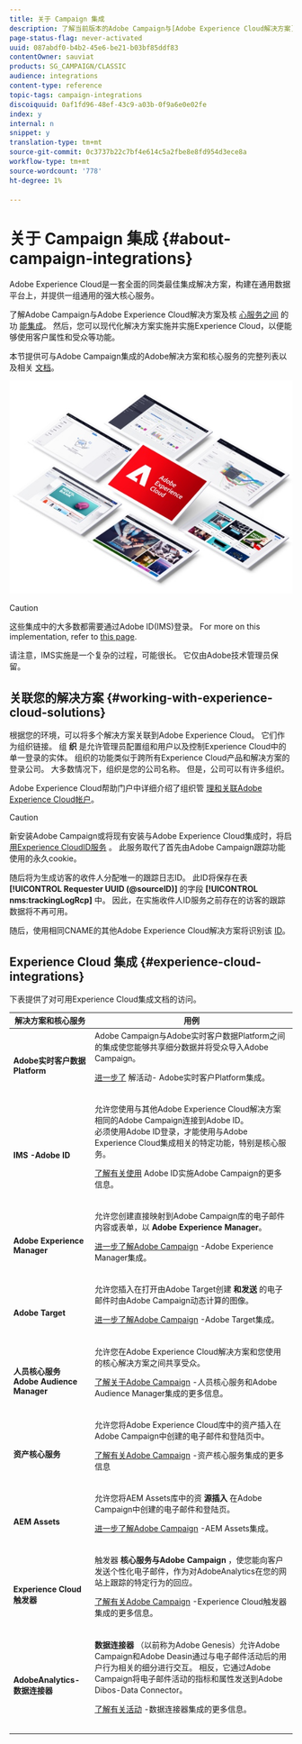 ```yaml
---
title: 关于 Campaign 集成
description: 了解当前版本的Adobe Campaign与[Adobe Experience Cloud解决方案]之间可用的功能集成
page-status-flag: never-activated
uuid: 087abdf0-b4b2-45e6-be21-b03bf85ddf83
contentOwner: sauviat
products: SG_CAMPAIGN/CLASSIC
audience: integrations
content-type: reference
topic-tags: campaign-integrations
discoiquuid: 0af1fd96-48ef-43c9-a03b-0f9a6e0e02fe
index: y
internal: n
snippet: y
translation-type: tm+mt
source-git-commit: 0c3737b22c7bf4e614c5a2fbe8e8fd954d3ece8a
workflow-type: tm+mt
source-wordcount: '778'
ht-degree: 1%

---
```



# 关于 Campaign 集成 {#about-campaign-integrations}

Adobe Experience Cloud是一套全面的同类最佳集成解决方案，构建在通用数据平台上，并提供一组通用的强大核心服务。

了解Adobe Campaign与Adobe Experience Cloud解决方案及核 [心服务之间](https://docs.adobe.com/content/help/en/core-services/interface/marketing-cloud-integrations.html) 的功 [能集成](https://docs.adobe.com/content/help/en/core-services/interface/about-core-services/core-services.html)。 然后，您可以现代化解决方案实施并实施Experience Cloud，以便能够使用客户属性和受众等功能。

本节提供可与Adobe Campaign集成的Adobe解决方案和核心服务的完整列表以及相关 [文档](#experience-cloud-integrations)。

![](assets/ExCloud-solutions.png)


>[!CAUTION]
>
>这些集成中的大多数都需要通过Adobe ID(IMS)登录。 For more on this implementation, refer to [this page](../../integrations/using/about-adobe-id.md).
>
>请注意，IMS实施是一个复杂的过程，可能很长。 它仅由Adobe技术管理员保留。

## 关联您的解决方案 {#working-with-experience-cloud-solutions}

根据您的环境，可以将多个解决方案关联到Adobe Experience Cloud。 它们作为组织链接。 组 **织** 是允许管理员配置组和用户以及控制Experience Cloud中的单一登录的实体。 组织的功能类似于跨所有Experience Cloud产品和解决方案的登录公司。 大多数情况下，组织是您的公司名称。 但是，公司可以有许多组织。

Adobe Experience Cloud帮助门户中详细介绍了组织管 [理和关联Adobe Experience Cloud帐户](https://docs.adobe.com/content/help/en/core-services/interface/manage-users-and-products/organizations.html)。

>[!CAUTION]
>
>新安装Adobe Campaign或将现有安装与Adobe Experience Cloud集成时，将启 [用Experience CloudID服务](https://docs.adobe.com/content/help/en/id-service/using/home.html) 。 此服务取代了首先由Adobe Campaign跟踪功能使用的永久cookie。
>
>随后将为生成访客的收件人分配唯一的跟踪日志ID。 此ID将保存在表 **[!UICONTROL Requester UUID (@sourceID)]** 的字段 **[!UICONTROL nms:trackingLogRcp]** 中。 因此，在实施收件人ID服务之前存在的访客的跟踪数据将不再可用。
>
>随后，使用相同CNAME的其他Adobe Experience Cloud解决方案将识别该 [ID](https://docs.adobe.com/content/help/en/id-service/using/reference/analytics-reference/cname.html)。

## Experience Cloud 集成 {#experience-cloud-integrations}

下表提供了对可用Experience Cloud集成文档的访问。

<table> 
 <thead> 
  <tr> 
   <th> 解决方案和核心服务<br /> </th> 
   <th> 用例<br /> </th> 
  </tr> 
 </thead> 
 <tbody> 
  <tr> 
   <td> <strong>Adobe实时客户数据Platform</strong><br /> </td> 
   <td> Adobe Campaign与Adobe实时客户数据Platform之间的集成使您能够共享细分数据并将受众导入Adobe Campaign。<br /> <p><a href="https://docs.adobe.com/content/help/en/experience-platform/rtcdp/destinations/destinations-cat/adobe-destinations/adobe-campaign-destination.html">进一步了</a> 解活动- Adobe实时客户Platform集成。</p><br /> </td> 
  </tr> 
  <tr> 
   <td> <strong>IMS -Adobe ID</strong><br /> </td> 
   <td> 允许您使用与其他Adobe Experience Cloud解决方案相同的Adobe Campaign连接到Adobe ID。<br /> 必须使用Adobe ID登录，才能使用与Adobe Experience Cloud集成相关的特定功能，特别是核心服务。<br /> <p><a href="../../integrations/using/about-adobe-id.md">了解有关使用</a> Adobe ID实施Adobe Campaign的更多信息。</p><br /> </td> 
  </tr> 
  <tr> 
   <td> <strong>Adobe Experience Manager</strong><br /> </td> 
   <td> 允许您创建直接映射到Adobe Campaign库的电子邮件内容或表单，以 <strong>Adobe Experience Manager</strong>。<br /> <p><a href="../../integrations/using/about-adobe-experience-manager.md">进一步了解Adobe Campaign</a> -Adobe Experience Manager集成。</p><br /> </td> 
  </tr> 
  <tr> 
   <td> <strong>Adobe Target</strong><br /> </td> 
   <td> 允许您插入在打开由Adobe Target创建 <strong>和发送</strong> 的电子邮件时由Adobe Campaign动态计算的图像。<br /> <p><a href="../../integrations/using/integrating-with-adobe-target.md">进一步了解Adobe Campaign</a> -Adobe Target集成。</p><br /> </td> 
  </tr> 
  <tr> 
   <td> <strong>人员核心服务</strong><br /><strong>Adobe Audience Manager</strong><br /> </td> 
   <td> 允许您在Adobe Experience Cloud解决方案和您使用的核心解决方案之间共享受众。<br /> <p><a href="../../integrations/using/sharing-audiences-with-adobe-experience-cloud.md">了解关于Adobe Campaign</a> -人员核心服务和Adobe Audience Manager集成的更多信息。</p><br /> </td> 
  </tr> 
  <tr> 
   <td> <strong>资产核心服务</strong><br /> </td> 
   <td> 允许您将Adobe Experience Cloud库中的资产插入在Adobe Campaign中创建的电子邮件和登陆页中。<br /> <p><a href="../../integrations/using/configuring-access-to-assets.md#integrating-with-experience-cloud-assets">了解有关Adobe Campaign</a> -资产核心服务集成的更多信息</p><br /> </td> 
  </tr> 
  <tr> 
   <td> <strong>AEM Assets</strong><br /> </td> 
   <td> 允许您将AEM Assets库中的资 <strong>源插入</strong> 在Adobe Campaign中创建的电子邮件和登陆页。<br /> <p><a href="../../integrations/using/configuring-access-to-assets.md#integrating-with-aem-assets">进一步了解Adobe Campaign</a> -AEM Assets集成。</p><br /> </td> 
  </tr> 
  <tr> 
   <td> <strong>Experience Cloud触发器</strong><br /> </td> 
   <td> 触发器 <strong>核心服务与Adobe Campaign</strong> ，使您能向客户发送个性化电子邮件，作为对AdobeAnalytics在您的网站上跟踪的特定行为的回应。<br /> <p><a href="https://helpx.adobe.com/campaign/kb/triggers-and-campaign.html">了解有关Adobe Campaign</a> -Experience Cloud触发器集成的更多信息。</p><br /> </td> 
  </tr> 
  <tr> 
   <td> <strong>AdobeAnalytics-数据连接器</strong><br /> </td> 
   <td> <strong>数据连接器</strong> （以前称为Adobe Genesis）允许Adobe Campaign和Adobe Deasin通过与电子邮件活动后的用户行为相关的细分进行交互。 相反，它通过Adobe Campaign将电子邮件活动的指标和属性发送到Adobe Dibos-Data Connector。<br /> <p><a href="../../platform/using/adobe-analytics-data-connector.md">了解有关活动</a> -数据连接器集成的更多信息。</p><br /> </td> 
  </tr> 
 </tbody> 
</table>


